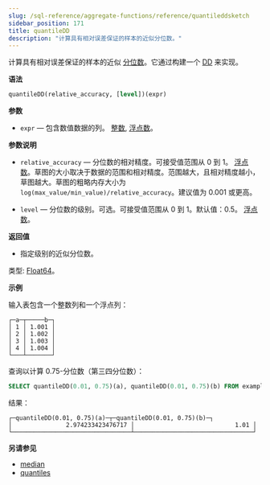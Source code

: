 ```yaml
---
slug: /sql-reference/aggregate-functions/reference/quantileddsketch
sidebar_position: 171
title: quantileDD
description: "计算具有相对误差保证的样本的近似分位数。"
---
```


计算具有相对误差保证的样本的近似 [分位数](https://en.wikipedia.org/wiki/Quantile)。它通过构建一个 [DD](https://www.vldb.org/pvldb/vol12/p2195-masson.pdf) 来实现。

**语法**

``` sql
quantileDD(relative_accuracy, [level])(expr)
```

**参数**

- `expr` — 包含数值数据的列。 [整数](../../../sql-reference/data-types/int-uint.md), [浮点数](../../../sql-reference/data-types/float.md)。

**参数说明**

- `relative_accuracy` — 分位数的相对精度。可接受值范围从 0 到 1。 [浮点数](../../../sql-reference/data-types/float.md)。草图的大小取决于数据的范围和相对精度。范围越大，且相对精度越小，草图越大。草图的粗略内存大小为 `log(max_value/min_value)/relative_accuracy`。建议值为 0.001 或更高。

- `level` — 分位数的级别。可选。可接受值范围从 0 到 1。默认值：0.5。 [浮点数](../../../sql-reference/data-types/float.md)。

**返回值**

- 指定级别的近似分位数。

类型: [Float64](/sql-reference/data-types/float)。

**示例**

输入表包含一个整数列和一个浮点列：

``` text
┌─a─┬─────b─┐
│ 1 │ 1.001 │
│ 2 │ 1.002 │
│ 3 │ 1.003 │
│ 4 │ 1.004 │
└───┴───────┘
```

查询以计算 0.75-分位数（第三四分位数）：

``` sql
SELECT quantileDD(0.01, 0.75)(a), quantileDD(0.01, 0.75)(b) FROM example_table;
```

结果：

``` text
┌─quantileDD(0.01, 0.75)(a)─┬─quantileDD(0.01, 0.75)(b)─┐
│               2.974233423476717 │                            1.01 │
└─────────────────────────────────┴─────────────────────────────────┘
```

**另请参见**

- [median](/sql-reference/aggregate-functions/reference/median)
- [quantiles](../../../sql-reference/aggregate-functions/reference/quantiles.md#quantiles)
